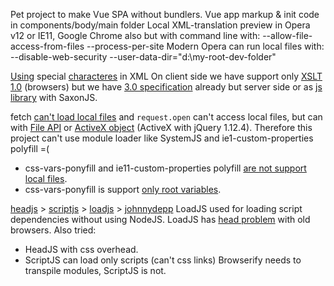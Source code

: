 Pet project to make Vue SPA without bundlers.
Vue app markup & init code in components/body/main folder
Local XML-translation preview in Opera v12 or IE11,
Google Chrome also but with command line with:
--allow-file-access-from-files --process-per-site
Modern Opera can run local files with:
--disable-web-security --user-data-dir="d:\my-root-dev-folder"

[Using](http://www.sagehill.net/docbookxsl/SpecialChars.html) special [characteres](https://en.wikipedia.org/wiki/List_of_XML_and_HTML_character_entity_references) in XML
On client side we have support only [XSLT 1.0](https://www.w3.org/TR/1999/REC-xslt-19991116) (browsers)
but we have [3.0 specification](https://www.w3.org/TR/xslt-30/) already but server side
or as [js library](https://stackoverflow.com/questions/6282340/what-browsers-support-xslt-2-0) with SaxonJS.

fetch [can't load local files](https://stackoverflow.com/questions/49971575)
and `request.open` can't access local files, but can with [File API](https://developer.mozilla.org/en-US/docs/Web/API/File_and_Directory_Entries_API) or [ActiveX object](https://stackoverflow.com/questions/2142156/#6888068) (ActiveX with jQuery 1.12.4).
Therefore this project can't use module loader like SystemJS and ie1-custom-properties polyfill =(
- css-vars-ponyfill and ie11-custom-properties polyfill [are not support local files](https://github.com/nuxodin/ie11CustomProperties/issues/90).
- css-vars-ponyfill is support [only root variables](https://github.com/jhildenbiddle/css-vars-ponyfill/issues/127).

[headjs](https://headjs.github.io/) > [scriptjs](https://github.com/ded/script.js) > [loadjs](https://github.com/muicss/loadjs) > [johnnydepp](https://github.com/muicss/johnnydepp)
LoadJS used for loading script dependencies without using NodeJS. LoadJS has [head problem](https://github.com/muicss/loadjs/issues/107) with old browsers.
Also tried:
- HeadJS with css overhead.
- ScriptJS can load only scripts (can't css links)
Browserify needs to transpile modules, ScriptJS is not.
